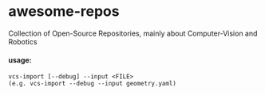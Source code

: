 # awesome-repos
Collection of Open-Source Repositories, mainly about Computer-Vision and Robotics

#### usage:
    vcs-import [--debug] --input <FILE>
    (e.g. vcs-import --debug --input geometry.yaml)
